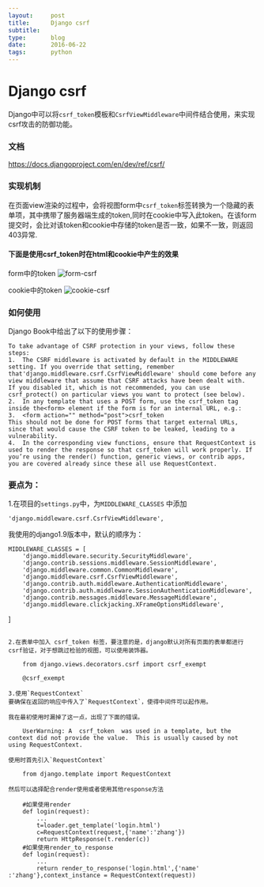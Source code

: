 ```yaml
---
layout:     post
title:      Django csrf
subtitle:   
type:       blog
date:       2016-06-22
tags:       python
---
```

# Django csrf

Django中可以将` csrf_token `模板和`CsrfViewMiddleware`中间件结合使用，来实现csrf攻击的防御功能。

### 文档
https://docs.djangoproject.com/en/dev/ref/csrf/

### 实现机制
在页面view渲染的过程中，会将视图form中` csrf_token `标签转换为一个隐藏的表单项，其中携带了服务器端生成的token,同时在cookie中写入此token。在该form提交时，会比对该token和cookie中存储的token是否一致，如果不一致，则返回403异常.

#### 下面是使用csrf_token时在html和cookie中产生的效果
form中的token
![form-csrf](/img/django-csrf-form.png)

cookie中的token
![cookie-csrf](/img/django-csrf-cookie.png)

### 如何使用
Django Book中给出了以下的使用步骤：

```
To take advantage of CSRF protection in your views, follow these steps:
1.	The CSRF middleware is activated by default in the MIDDLEWARE setting. If you override that setting, remember that'django.middleware.csrf.CsrfViewMiddleware' should come before any view middleware that assume that CSRF attacks have been dealt with.
If you disabled it, which is not recommended, you can use csrf_protect() on particular views you want to protect (see below).
2.	In any template that uses a POST form, use the csrf_token tag inside the<form> element if the form is for an internal URL, e.g.:
3.	<form action="" method="post">csrf_token
This should not be done for POST forms that target external URLs, since that would cause the CSRF token to be leaked, leading to a vulnerability.
4.	In the corresponding view functions, ensure that RequestContext is used to render the response so that csrf_token will work properly. If you’re using the render() function, generic views, or contrib apps, you are covered already since these all use RequestContext.
```
### 要点为：
1.在项目的`settings.py`中，为`MIDDLEWARE_CLASSES` 中添加

    'django.middleware.csrf.CsrfViewMiddleware',
  
 我使用的django1.9版本中，默认的顺序为：

    MIDDLEWARE_CLASSES = [
        'django.middleware.security.SecurityMiddleware',
        'django.contrib.sessions.middleware.SessionMiddleware',
        'django.middleware.common.CommonMiddleware',
        'django.middleware.csrf.CsrfViewMiddleware',
        'django.contrib.auth.middleware.AuthenticationMiddleware',
        'django.contrib.auth.middleware.SessionAuthenticationMiddleware',
        'django.contrib.messages.middleware.MessageMiddleware',
        'django.middleware.clickjacking.XFrameOptionsMiddleware',
]
```

2.在表单中加入 csrf_token 标签，要注意的是，django默认对所有页面的表单都进行csrf验证，对于想跳过检验的视图，可以使用装饰器。
    
    from django.views.decorators.csrf import csrf_exempt

    @csrf_exempt

3.使用`RequestContext`
要确保在返回的响应中传入了`RequestContext`，使得中间件可以起作用。

我在最初使用时漏掉了这一点，出现了下面的错误。

    UserWarning: A  csrf_token  was used in a template, but the context did not provide the value.  This is usually caused by not using RequestContext.

使用时首先引入`RequestContext`

    from django.template import RequestContext
    
然后可以选择配合render使用或者使用其他response方法

    #如果使用render
    def login(request):
        ...
        t=loader.get_template('login.html')
        c=RequestContext(request,{'name':'zhang'})
        return HttpResponse(t.render(c))
    #如果使用render_to_response
    def login(request):
        ...
        return render_to_response('login.html',{'name'    :'zhang'},context_instance = RequestContext(request))

